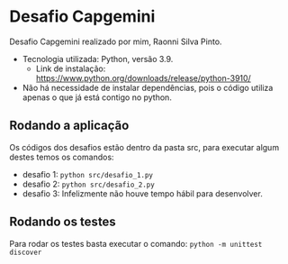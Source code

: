 # Desafio Capgemini
Desafio Capgemini realizado por mim, Raonni Silva Pinto.

- Tecnologia utilizada: Python, versão 3.9.
  - Link de instalação: https://www.python.org/downloads/release/python-3910/
- Não há necessidade de instalar dependências, pois o código utiliza apenas o que já está contigo no python.

## Rodando a aplicação
Os códigos dos desafios estão dentro da pasta src, para executar algum destes temos os comandos:  
- desafio 1: ```python src/desafio_1.py```
- desafio 2: ```python src/desafio_2.py```
- desafio 3: Infelizmente não houve tempo hábil para desenvolver.

## Rodando os testes
Para rodar os testes basta executar o comando: ```python -m unittest discover```
